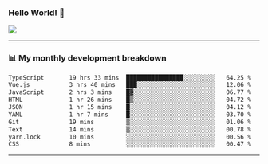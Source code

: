 ### Hello World! 👋

<a>
  <img align="center" src="https://github-readme-stats.vercel.app/api?username=megatunger&count_private=true&include_all_commits=true&bg_color=30,56CCF2,2F80ED&title_color=fff&text_color=fff" />
</a>

------
### 📊 My monthly development breakdown

<!--START_SECTION:waka-->

```txt
TypeScript       19 hrs 33 mins  ████████████████░░░░░░░░░   64.25 %
Vue.js           3 hrs 40 mins   ███░░░░░░░░░░░░░░░░░░░░░░   12.06 %
JavaScript       2 hrs 3 mins    █▓░░░░░░░░░░░░░░░░░░░░░░░   06.77 %
HTML             1 hr 26 mins    █▒░░░░░░░░░░░░░░░░░░░░░░░   04.72 %
JSON             1 hr 15 mins    █░░░░░░░░░░░░░░░░░░░░░░░░   04.12 %
YAML             1 hr 7 mins     █░░░░░░░░░░░░░░░░░░░░░░░░   03.70 %
Git              19 mins         ▒░░░░░░░░░░░░░░░░░░░░░░░░   01.06 %
Text             14 mins         ▒░░░░░░░░░░░░░░░░░░░░░░░░   00.78 %
yarn.lock        10 mins         ░░░░░░░░░░░░░░░░░░░░░░░░░   00.56 %
CSS              8 mins          ░░░░░░░░░░░░░░░░░░░░░░░░░   00.47 %
```

<!--END_SECTION:waka-->

------
